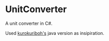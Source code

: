 # UnitConverter
A unit converter in C#.

Used [kurokuriboh's][1] java version as insipiration.

[1]: https://github.com/kurokuriboh/Mega_Project_Solutions/tree/master/Numbers/Unit%20Converter
